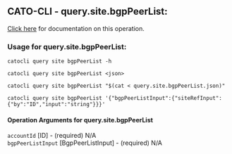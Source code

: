 
## CATO-CLI - query.site.bgpPeerList:
[Click here](https://api.catonetworks.com/documentation/#query-query.site.bgpPeerList) for documentation on this operation.

### Usage for query.site.bgpPeerList:

`catocli query site bgpPeerList -h`

`catocli query site bgpPeerList <json>`

`catocli query site bgpPeerList "$(cat < query.site.bgpPeerList.json)"`

`catocli query site bgpPeerList '{"bgpPeerListInput":{"siteRefInput":{"by":"ID","input":"string"}}}'`


#### Operation Arguments for query.site.bgpPeerList ####

`accountId` [ID] - (required) N/A    
`bgpPeerListInput` [BgpPeerListInput] - (required) N/A    
